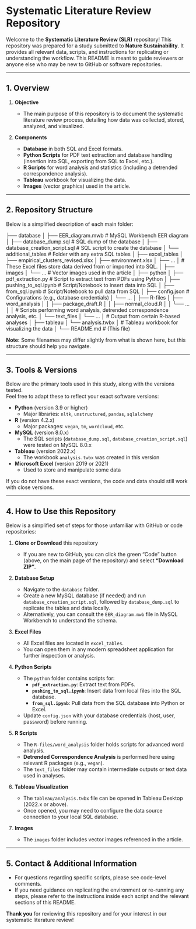 # Systematic Literature Review Repository

Welcome to the **Systematic Literature Review (SLR)** repository! This repository was prepared for a study submitted to **Nature Sustainability**. It provides all relevant data, scripts, and instructions for replicating or understanding the workflow. This README is meant to guide reviewers or anyone else who may be new to GitHub or software repositories.

---

## 1. Overview

1. **Objective**  
   - The main purpose of this repository is to document the systematic literature review process, detailing how data was collected, stored, analyzed, and visualized.

2. **Components**  
   - **Database** in both SQL and Excel formats.  
   - **Python Scripts** for PDF text extraction and database handling (insertion into SQL, exporting from SQL to Excel, etc.).  
   - **R Scripts** for word analysis and statistics (including a detrended correspondence analysis).  
   - **Tableau** workbook for visualizing the data.  
   - **Images** (vector graphics) used in the article.

---

## 2. Repository Structure

Below is a simplified description of each main folder:


├── database
│   ├── EER_diagram.mwb            # MySQL Workbench EER diagram
│   ├── database_dump.sql          # SQL dump of the database
│   ├── database_creation_script.sql  # SQL script to create the database
│   └── additional_tables          # Folder with any extra SQL tables
│
├── excel_tables
│   ├── empirical_clusters_revised.xlsx
│   ├── environment.xlsx
│   ├── …
│   # These Excel files store data derived from or imported into SQL.
│
├── images
│   └── … # Vector images used in the article
│
├── python
│   ├── pdf_extraction.py    # Script to extract text from PDFs using Python
│   ├── pushing_to_sql.ipynb # Script/Notebook to insert data into SQL
│   ├── from_sql.ipynb       # Script/Notebook to pull data from SQL
│   ├── config.json          # Configurations (e.g., database credentials)
│   └── …
│
├── R-files
│   ├── word_analysis
│   │   ├── package_draft.R
│   │   ├── normal_cloud.R
│   │   └── …
│   │   # Scripts performing word analysis, detrended correspondence analysis, etc.
│   └── text_files
│       └── …
│       # Output from certain R-based analyses
│
├── tableau
│   └── analysis.twbx
│   # Tableau workbook for visualizing the data
│
└── README.md  # (This file)


**Note:** Some filenames may differ slightly from what is shown here, but this structure should help you navigate.

---

## 3. Tools & Versions

Below are the primary tools used in this study, along with the versions tested.  
Feel free to adapt these to reflect your exact software versions:

- **Python** (version 3.9 or higher)
  - Major libraries: `nltk`, `unstructured`, `pandas`, `sqlalchemy`
- **R** (version 4.2.x)
  - Major packages: `vegan`, `tm`, `wordcloud`, etc.
- **MySQL** (version 8.0.x)
  - The SQL scripts (`database_dump.sql`, `database_creation_script.sql`) were tested on MySQL 8.0.x
- **Tableau** (version 2022.x)
  - The workbook `analysis.twbx` was created in this version
- **Microsoft Excel** (version 2019 or 2021)
  - Used to store and manipulate some data

If you do not have these exact versions, the code and data should still work with close versions.

---

## 4. How to Use this Repository

Below is a simplified set of steps for those unfamiliar with GitHub or code repositories:

1. **Clone or Download** this repository
   - If you are new to GitHub, you can click the green “Code” button (above, on the main page of the repository) and select **“Download ZIP”**.

2. **Database Setup**
   - Navigate to the `database` folder.
   - Create a new MySQL database (if needed) and run `database_creation_script.sql`, followed by `database_dump.sql` to replicate the tables and data locally.
   - Alternatively, you can consult the `EER_diagram.mwb` file in MySQL Workbench to understand the schema.

3. **Excel Files**
   - All Excel files are located in `excel_tables`.
   - You can open them in any modern spreadsheet application for further inspection or analysis.

4. **Python Scripts**
   - The `python` folder contains scripts for:
     - **`pdf_extraction.py`**: Extract text from PDFs.  
     - **`pushing_to_sql.ipynb`**: Insert data from local files into the SQL database.  
     - **`from_sql.ipynb`**: Pull data from the SQL database into Python or Excel.  
   - Update `config.json` with your database credentials (host, user, password) before running.

5. **R Scripts**
   - The `R-files/word_analysis` folder holds scripts for advanced word analysis.
   - **Detrended Correspondence Analysis** is performed here using relevant R packages (e.g., `vegan`).
   - The `text_files` folder may contain intermediate outputs or text data used in analyses.

6. **Tableau Visualization**
   - The `tableau/analysis.twbx` file can be opened in Tableau Desktop (2022.x or above).
   - Once opened, you may need to configure the data source connection to your local SQL database.

7. **Images**
   - The `images` folder includes vector images referenced in the article.

---

## 5. Contact & Additional Information

- For questions regarding specific scripts, please see code-level comments.
- If you need guidance on replicating the environment or re-running any steps, please refer to the instructions inside each script and the relevant sections of this README.

**Thank you** for reviewing this repository and for your interest in our systematic literature review!
